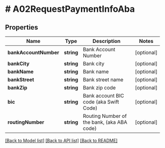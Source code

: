 # # A02RequestPaymentInfoAba

## Properties

Name | Type | Description | Notes
------------ | ------------- | ------------- | -------------
**bankAccountNumber** | **string** | Bank Account Number | [optional]
**bankCity** | **string** | Bank city | [optional]
**bankName** | **string** | Bank name | [optional]
**bankStreet** | **string** | Bank street name | [optional]
**bankZip** | **string** | Bank zip code | [optional]
**bic** | **string** | Bank account BIC code (aka Swift Code) | [optional]
**routingNumber** | **string** | Routing Number of the bank, (aka ABA code) | [optional]

[[Back to Model list]](../../README.md#models) [[Back to API list]](../../README.md#endpoints) [[Back to README]](../../README.md)
